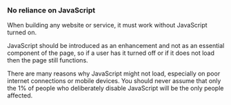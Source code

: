 ### No reliance on JavaScript

When building any website or service, it must work without JavaScript turned on.

JavaScript should be introduced as an enhancement and not as an essential component of the page, so if a user has it turned off or if it does not load then the page still functions.

There are many reasons why JavaScript might not load, especially on poor internet connections or mobile devices. You should never assume that only the 1% of people who deliberately disable JavaScript will be the only people affected.
